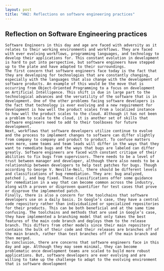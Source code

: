 ```yaml
---
layout: post
title: "HW2: Reflections on software engineering practices"  
---
```


## Reflection on Software Engineering practices

    Software Engineers in this day and age are faced with adversity as it relates to their working environments and workflows. They are faced with ever evolving workflows, programming languages, and technology to develop their applications for. This constant evolution in development is hard to put into perspective, but software engineers have stepped up to the plate and have adapted to their surroundings.
    The first concern that software engineers face today is the fact that they are developing for technologies that are constantly changing, especially with the languages that also change with the development of software products. An example of this would be the move that is occurring from Object-Oriented Programming to a focus on development on Artificial Intelligence. This shift is due in large part to the technological advances and the versatility of the software that is in development. One of the other problems facing software developers is the fact that technology is ever evolving and a new requirement for development is how well the product scales from a localized instance to how well the product scales to the cloud. Although it has not been a problem to scale to the cloud, it is another set of skills that software engineers need to add to their toolboxes for future development.
    Next, workflows that software developers utilize continue to evolve and the process to implement changes to software can differ slightly from company to company and product to product. To confuse matters even more, some teams and team leads will differ in the ways that they want to remediate bugs and the ways that bugs are labeled can differ greatly. Software engineers are faced with constant critique of their abilities to fix bugs from supervisors. There needs to be a level of trust between manager and developer, although there also needs to be a relationship between developers to help test patches for bugs. Though according to George V. Neville-Neil, there should be different levels and classifications of bug remediation. They are: bug analyzed, patched |, and bug fixed. These classifications offer some guidance for remediation in a way that can become common across the industry, along with a proven or disproven quantifier for test cases that prove or disprove the implemented patch.
    Finally, there is also a concern for the toolchains that software developers use on a daily basis. In Google’s case, they have a central code repository rather than individualized or specialized repositories for their products. This can be both beneficial and at the same time confusing. The toolchains and methods that are used in Google’s case, they have implemented a branching model that only takes the best features of the main code branch and deploys them to the release branch. This differs from other models since their main repository contains the bulk of their code and their releases are branches off of the main branch, rather than test branches off of the main branch and then merged.
    In conclusion, there are concerns that software engineers face in this day and age. Although they may seem minimal, they can become problematic once development teams are scaled to build more robust applications. But, software developers are ever evolving and are willing to take up the challenge to adapt to the evolving environment that is software development
